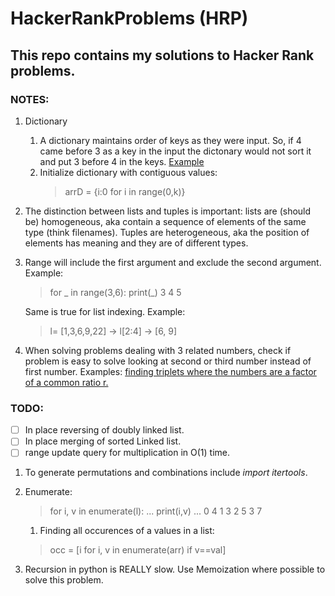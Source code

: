 # HackerRankProblems (HRP)
## This repo contains my solutions to Hacker Rank problems.

### NOTES:
1. Dictionary
    1. A dictionary maintains order of keys as they were input. So, if 4 came before 3 as a key in the input the dictonary would not sort it and put 3 before 4 in the keys. [Example](/UnNecCompliProblems/UNCP8.py)
    1. Initialize dictionary with contiguous values:
        > arrD = {i:0 for i in range(0,k)}

1. The distinction between lists and tuples is important: lists are (should be) homogeneous, aka contain a sequence of elements of the same type (think filenames). Tuples are heterogeneous, aka the position of elements has meaning and they are of different types.

1. Range will include the first argument and exclude the second argument. Example:
    >for _ in range(3,6):
    >   print(_)
    >3
    >4
    >5

    Same is true for list indexing. Example:
    > l= [1,3,6,9,22] -> l[2:4] -> [6, 9]
1. When solving problems dealing with 3 related numbers, check if problem is easy to solve looking at second or third number instead of first number. Examples: [finding triplets where the numbers are a factor of a common ratio r.](/ProbSol/countTriplets)
### TODO:
- [ ] In place reversing of doubly linked list.
- [ ] In place merging of sorted Linked list.
- [ ] range update query for multiplication in O(1) time.

1. To generate permutations and combinations include *import itertools*. 

1. Enumerate:
    > for i, v in enumerate(l):
    >...     print(i,v)
    >... 
    >0 4
    >1 3
    >2 5
    >3 7
    
    1. Finding all occurences of a values in a list:
    > occ = [i for i, v  in enumerate(arr) if v==val]
    
1. Recursion in python is REALLY slow. Use Memoization where possible to solve this problem.